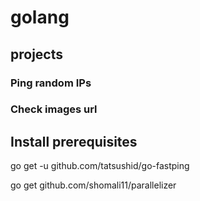 # golang

## projects

### Ping random IPs

### Check images url

## Install prerequisites

go get -u github.com/tatsushid/go-fastping

go get github.com/shomali11/parallelizer
